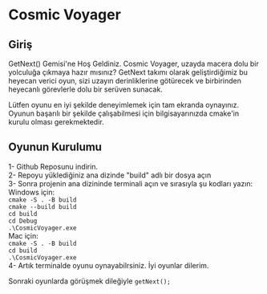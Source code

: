 # Cosmic Voyager
## Giriş <br/>
GetNext() Gemisi'ne Hoş Geldiniz.
Cosmic Voyager, uzayda macera dolu bir yolculuğa çıkmaya hazır mısınız? GetNext takımı olarak geliştirdiğimiz bu heyecan verici oyun, sizi uzayın derinliklerine götürecek ve birbirinden heyecanlı görevlerle dolu bir serüven sunacak.

Lütfen oyunu en iyi şekilde deneyimlemek için tam ekranda oynayınız. Oyunun başarılı bir şekilde çalışabilmesi için bilgisayarınızda cmake'in kurulu olması gerekmektedir.

## Oyunun Kurulumu
1- Github Reposunu indirin. <br/>
2- Repoyu yüklediğiniz ana dizinde "build" adlı bir dosya açın <br/>
3- Sonra projenin ana dizininde terminali açın ve sırasıyla şu kodları yazın: <br/>
Windows için: <br/>
`cmake -S . -B build` <br/>
`cmake --build build ` <br/>
`cd build` <br/>
`cd Debug` <br/>
`.\CosmicVoyager.exe` <br/>
Mac için: <br/>
`cmake -S . -B build` <br/>
`cd build` <br/>
`.\CosmicVoyager.exe` <br/>
4- Artık terminalde oyunu oynayabilrsiniz. İyi oyunlar dilerim. <br/>

Sonraki oyunlarda görüşmek dileğiyle `getNext();`

